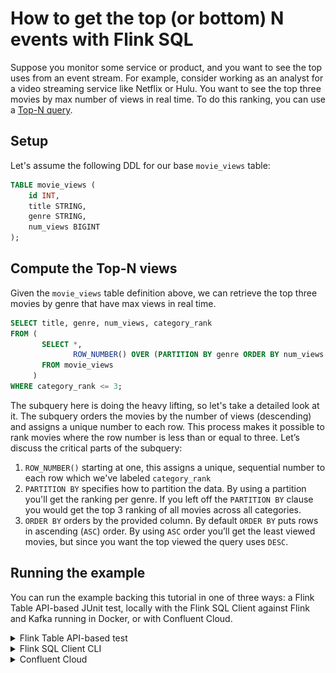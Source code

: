 <!-- title: How to get the top (or bottom) N events with Flink SQL -->
<!-- description: In this tutorial, learn how to get the top (or bottom) N events with Flink SQL, with step-by-step instructions and supporting code. -->

# How to get the top (or bottom) N events with Flink SQL

Suppose you monitor some service or product, and you want to see the top uses from an event stream.  For example, consider working as an analyst for a video streaming service like Netflix or Hulu.  You want to see the top three movies by max number of views in real time.  To do this ranking, you can use a [Top-N query](https://nightlies.apache.org/flink/flink-docs-release-1.19/docs/dev/table/sql/queries/topn/). 

## Setup

Let's assume the following DDL for our base `movie_views` table:

```sql
TABLE movie_views (
    id INT,
    title STRING,
    genre STRING,
    num_views BIGINT
);
```

## Compute the Top-N views

Given the `movie_views` table definition above, we can retrieve the top three movies by genre that have max views in real time.

```sql
SELECT title, genre, num_views, category_rank
FROM (
       SELECT *,
              ROW_NUMBER() OVER (PARTITION BY genre ORDER BY num_views DESC) as category_rank
       FROM movie_views
     )
WHERE category_rank <= 3;
```

The subquery here is doing the heavy lifting, so let's take a detailed look at it.  The subquery orders the movies by the number of views (descending) and assigns a unique number to each row.  This process makes it possible to rank movies where the row number is less than or equal to three. Let’s discuss the critical parts of the subquery:

1. `ROW_NUMBER()` starting at one, this assigns a unique, sequential number to each row which we've labeled `category_rank`
2. `PARTITION BY` specifies how to partition the data. By using a partition you'll get the ranking per genre.  If you left off the `PARTITION BY` clause you would get the top 3 ranking of all movies across all categories.
3. `ORDER BY` orders by the provided column.  By default `ORDER BY` puts rows in ascending (`ASC`) order. By using `ASC` order you’ll get the least viewed movies, but since you want the top viewed the query uses `DESC`.


## Running the example

You can run the example backing this tutorial in one of three ways: a Flink Table API-based JUnit test, locally with the Flink SQL Client 
against Flink and Kafka running in Docker, or with Confluent Cloud.

<details>
  <summary>Flink Table API-based test</summary>

  #### Prerequisites

  * Java 17, e.g., follow the OpenJDK installation instructions [here](https://openjdk.org/install/) if you don't have Java. 
  * Docker running via [Docker Desktop](https://docs.docker.com/desktop/) or [Docker Engine](https://docs.docker.com/engine/install/)

  #### Run the test

Run the following command to execute [FlinkSqlTopNTest#testTopN](src/test/java/io/confluent/developer/FlinkSqlTopNTest.java):

  ```plaintext
  ./gradlew clean :top-N:flinksql:test
  ```

  The test starts Kafka and Schema Registry with [Testcontainers](https://testcontainers.com/), runs the Flink SQL commands
  above against a local Flink `StreamExecutionEnvironment`, and ensures that the aggregation results are what we expect.
</details>

<details>
  <summary>Flink SQL Client CLI</summary>

  #### Prerequisites

  * Docker running via [Docker Desktop](https://docs.docker.com/desktop/) or [Docker Engine](https://docs.docker.com/engine/install/)
  * [Docker Compose](https://docs.docker.com/compose/install/). Ensure that the command `docker compose version` succeeds.

  #### Run the commands

  First, start Flink and Kafka:

  ```shell
  docker compose -f ./docker/docker-compose-flinksql.yml up -d
  ```

  Next, open the Flink SQL Client CLI:

  ```shell
  docker exec -it flink-sql-client sql-client.sh
  ```

  Finally, run following SQL statements to create the `movie_views` table backed by Kafka running in Docker, populate it with
  test data, and run the Top-N query.

  ```sql
  CREATE TABLE movie_views (
                    id INT,
                    title STRING,
                    genre STRING,
                    num_views BIGINT                 
  ) WITH (
      'connector' = 'kafka',
      'topic' = 'movie_views',
      'properties.bootstrap.servers' = 'broker:9092',
      'scan.startup.mode' = 'earliest-offset',
      'key.format' = 'raw',
      'key.fields' = 'id',
      'value.format' = 'json',
      'value.fields-include' = 'EXCEPT_KEY'
  );
  ```

  ```sql
  INSERT INTO movie_views (id, title, genre, num_views)
  VALUES (123, 'The Dark Knight', 'Action', 100240),
         (456, 'Avengers: Endgame', 'Action', 200010),
         (789, 'Inception', 'Sci-Fi', 150000),
         (147, 'Joker', 'Drama', 120304),
         (258, 'The Godfather', 'Drama', 300202),
         (369, 'Casablanca', 'Romance', 400400),
         (321, 'The Shawshank Redemption', 'Drama', 500056),
         (654, 'Forrest Gump', 'Drama', 350345),
         (987, 'Fight Club', 'Drama', 250250),
         (135, 'Pulp Fiction', 'Crime', 160160),
         (246, 'The Godfather: Part II', 'Crime', 170170),
         (357, 'The Departed', 'Crime', 180180),
         (842, 'Toy Story 3', 'Animation', 190190),
         (931, 'Up', 'Animation', 200200),
         (624, 'The Lion King', 'Animation', 210210),
         (512, 'Star Wars: The Force Awakens', 'Sci-Fi', 220220),
         (678, 'The Matrix', 'Sci-Fi', 230230),
         (753, 'Interstellar', 'Sci-Fi', 240240),
         (834, 'Titanic', 'Romance', 250250),
         (675, 'Pride and Prejudice', 'Romance', 260260);
  ```

  ```sql
SELECT title, genre, num_views, category_rank
FROM (
       SELECT *,
              ROW_NUMBER() OVER (PARTITION BY genre ORDER BY num_views DESC) as category_rank
       FROM movie_views
     )
WHERE category_rank <= 3;
  ```

  The query output should look like this:

  ```plaintext
                            title                          genre            num_views        category_rank
              Avengers: Endgame                         Action               200010                    1
                The Dark Knight                         Action               100240                    2
                     Casablanca                        Romance               400400                    1
       The Shawshank Redemption                          Drama               500056                    1
                   Forrest Gump                          Drama               350345                    2
                  The Godfather                          Drama               300202                    3
                   The Departed                          Crime               180180                    1
         The Godfather: Part II                          Crime               170170                    2
                   Pulp Fiction                          Crime               160160                    3
                  The Lion King                      Animation               210210                    1
                             Up                      Animation               200200                    2
                    Toy Story 3                      Animation               190190                    3
                   Interstellar                         Sci-Fi               240240                    1
                     The Matrix                         Sci-Fi               230230                    2
   Star Wars: The Force Awakens                         Sci-Fi               220220                    3
            Pride and Prejudice                        Romance               260260                    2
                        Titanic                        Romance               250250                    3 
  ```

  When you are finished, clean up the containers used for this tutorial by running:

  ```shell
  docker compose -f ./docker/docker-compose-flinksql.yml down
  ```

</details>

<details>
  <summary>Confluent Cloud</summary>

  #### Prerequisites

  * A [Confluent Cloud](https://confluent.cloud/signup) account
  * A Flink compute pool created in Confluent Cloud. Follow [this](https://docs.confluent.io/cloud/current/flink/get-started/quick-start-cloud-console.html) quick start to create one.

  #### Run the commands

  In the Confluent Cloud Console, navigate to your environment and then click the `Open SQL Workspace` button for the compute
  pool that you have created.

  Select the default catalog (Confluent Cloud environment) and database (Kafka cluster) to use with the dropdowns at the top right.

  Finally, run following SQL statements to create the `movie_views` table, populate it with test data, and run the Top-N query.

  ```sql
 CREATE TABLE movie_views (
            id INT,
            title STRING,
            genre STRING,
            num_views BIGINT
 );
  ```

  ```sql
  INSERT INTO movie_views (id, title, genre, num_views)
  VALUES (123, 'The Dark Knight', 'Action', 100240),
         (456, 'Avengers: Endgame', 'Action', 200010),
         (789, 'Inception', 'Sci-Fi', 150000),
         (147, 'Joker', 'Drama', 120304),
         (258, 'The Godfather', 'Drama', 300202),
         (369, 'Casablanca', 'Romance', 400400),
         (321, 'The Shawshank Redemption', 'Drama', 500056),
         (654, 'Forrest Gump', 'Drama', 350345),
         (987, 'Fight Club', 'Drama', 250250),
         (135, 'Pulp Fiction', 'Crime', 160160),
         (246, 'The Godfather: Part II', 'Crime', 170170),
         (357, 'The Departed', 'Crime', 180180),
         (842, 'Toy Story 3', 'Animation', 190190),
         (931, 'Up', 'Animation', 200200),
         (624, 'The Lion King', 'Animation', 210210),
         (512, 'Star Wars: The Force Awakens', 'Sci-Fi', 220220),
         (678, 'The Matrix', 'Sci-Fi', 230230),
         (753, 'Interstellar', 'Sci-Fi', 240240),
         (834, 'Titanic', 'Romance', 250250),
         (675, 'Pride and Prejudice', 'Romance', 260260);
  ```

  ```sql
  SELECT title, genre, num_views, category_rank
  FROM (
         SELECT *,
                ROW_NUMBER() OVER (PARTITION BY genre ORDER BY num_views DESC) as category_rank
         FROM movie_views
       )
  WHERE category_rank <= 3;
  ```

  The query output should look like this:

  ![Query output 1](https://raw.githubusercontent.com/confluentinc/tutorials/master/top-N/flinksql/img/query-output_1.png)
  ![Query output 2](https://raw.githubusercontent.com/confluentinc/tutorials/master/top-N/flinksql/img/query-output_2.png)
  ![Query output 3](https://raw.githubusercontent.com/confluentinc/tutorials/master/top-N/flinksql/img/query-output_3.png)
  ![Query output 4](https://raw.githubusercontent.com/confluentinc/tutorials/master/top-N/flinksql/img/query-output_4.png)

</details>
